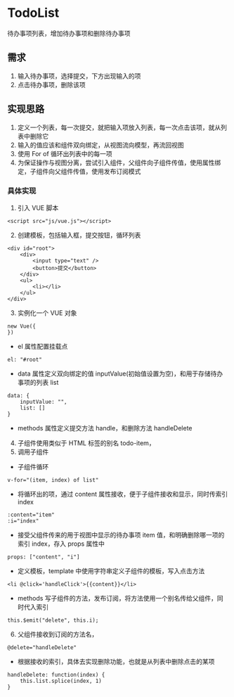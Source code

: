 # TodoList
待办事项列表，增加待办事项和删除待办事项

## 需求
1. 输入待办事项，选择提交，下方出现输入的项
2. 点击待办事项，删除该项

## 实现思路
1. 定义一个列表，每一次提交，就把输入项放入列表，每一次点击该项，就从列表中删除它
2. 输入的值应该和组件双向绑定，从视图流向模型，再流回视图
3. 使用 For of 循环出列表中的每一项
4. 为保证操作与视图分离，尝试引入组件，父组件向子组件传值，使用属性绑定，子组件向父组件传值，使用发布订阅模式

### 具体实现
1. 引入 VUE 脚本
```
<script src="js/vue.js"></script>
```
2. 创建模板，包括输入框，提交按钮，循环列表
```
<div id="root">
    <div>
        <input type="text" />
        <button>提交</button>
    </div>
    <ul>
        <li></li>
    </ul>
</div>
```
3. 实例化一个 VUE 对象  
```
new Vue({
})
```
* el 属性配置挂载点
```
el: "#root"
```
* data 属性定义双向绑定的值 inputValue(初始值设置为空)，和用于存储待办事项的列表 list
```
data: {
    inputValue: "",
    list: []
}
```
* methods 属性定义提交方法 handle，和删除方法 handleDelete
4. 子组件使用类似于 HTML 标签的别名 todo-item，<todo-item></todo-item>
5. 调用子组件
* 子组件循环
```
v-for="(item, index) of list"
```
* 将循环出的项，通过 content 属性接收，便于子组件接收和显示，同时传索引 index
```
:content="item"
:i="index"
```
* 接受父组件传来的用于视图中显示的待办事项 item 值，和明确删除哪一项的索引 index，存入 props 属性中
```
props: ["content", "i"]
```
* 定义模板，template 中使用字符串定义子组件的模板，写入点击方法
```
<li @click='handleClick'>{{content}}</li>
```
* methods 写子组件的方法，发布订阅，将方法使用一个别名传给父组件，同时代入索引
```
this.$emit("delete", this.i);
```
6. 父组件接收到订阅的方法名，
```
@delete="handleDelete"
```
* 根据接收的索引，具体去实现删除功能，也就是从列表中删除点击的某项
```
handleDelete: function(index) {
    this.list.splice(index, 1)
}
```